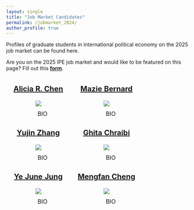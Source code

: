```yaml
---
layout: single
title: "Job Market Candidates"
permalink: /jobmarket_2024/
author_profile: true
---
```

 
Profiles of graduate students in international political economy on the 2025 job market can be found here. 

Are you on the 2025 IPE job market and would like to be featured on this page? Fill out this <a href = "https://docs.google.com/forms/d/e/1FAIpQLSe0gVojrDDn-9lwx8JLeECqxfGkcWLLiHsWwLrcIDDVIwkTAg/viewform"><b>form</b></a>.

<style>
body {
  padding: 100px;
  font-family: -apple-system, BlinkMacSystemFont, "Segoe UI", Roboto, Helvetica,
    Arial, sans-serif, "Apple Color Emoji", "Segoe UI Emoji", "Segoe UI Symbol";
}

details {
  position: relative;
  display: inline-block;
  cursor: pointer;
  border-radius: 3px;
  transition: 0.15s background linear;
}

details:hover {
  background: #d4d1ec;
}

details > summary::-webkit-details-marker {
  display: none;
  float:left;
}

summary {
  padding: 10px;
  list-style: none;
  background: url("https://assets.codepen.io/14179/Info.svg") 11px 11.5px
    no-repeat;
  padding-left: 33px;
}

details p {
  text-align: left;
  cursor: auto;
  background: #eee;
  padding: 15px;
  width: 350px;
  position: absolute;
  left: -150px;
  top: 35px;
  border-radius: 4px;
  right: 100px;
}

details p:before {
  content: "";
  width: 0;
  height: 0;
  border-left: 8px solid transparent;
  border-right: 8px solid transparent;
  border-bottom: 12px solid #eee;
  top: -10px;
  position: absolute;
  left: 10px;
}

details div {
  text-align: left;
  cursor: auto;
  background: #eee;
  padding: 15px;
  width: 350px;
  position: absolute;
  left: 0px;
  top: 35px;
  border-radius: 4px;
  right: 250px;
}

details div:before {
  content: "";
  width: 0;
  height: 0;
  border-left: 8px solid transparent;
  border-right: 8px solid transparent;
  border-bottom: 12px solid #eee;
  top: -10px;
  position: absolute;
  left: 10px;
}

details[open] p {
  animation: animateDown 0.2s linear forwards;
}

details[open] div {
  animation: animateDown 0.2s linear forwards;
}

@keyframes animateDown {
  0% {
    opacity: 0;
    transform: translatey(-15px);
  }
  100% {
    opacity: 1;
    transform: translatey(0);
  }
}
</style>

<style type="text/css">
  td {
    text-align: center;
    padding: 0 20px;
  }
</style>

<table class="tg">
<thead>
    <tr>
        <td class="tg-0pky">
            <p style="font-size:20px"><a href="https://aliciarchen.com/"><b>Alicia R. Chen</b></a></p>
            <a href="https://aliciarchen.com/">
                <img src="https://gsipe-workshop.github.io/images/Chen_Alicia - Alicia R. Chen.jpg" style="max-width: 300px; max-height: 300px;">
            </a>
            <br />
            <details><summary>BIO</summary><p>I am a PhD Candidate in the Department of Political Science at Stanford University. I study conflict, development, and international economics, with an empirical focus on Chinese development aid. My dissertation explores how domestic politics shape the distribution of Chinese aid in both China and recipient countries. I hold an MA in international policy from Stanford University and a BA in political science from the University of Southern California. Prior to doctoral studies, I was a Research Specialist at the Empirical Studies of Conflict (ESOC) project at Princeton University.</p></details>
        </td>
        <td class="tg-0pky">
            <p style="font-size:20px"><a href="https://www.maziebernard.com/"><b>Mazie Bernard</b></a></p>
            <a href="https://www.maziebernard.com/">
                <img src="https://gsipe-workshop.github.io/images/Bernard-Mazie - Mazie Bernard.jpg" style="max-width: 300px; max-height: 300px;">
            </a>
            <br />
            <details><summary>BIO</summary><p>I am a Ph.D. candidate in political science at Purdue University. My research agenda focuses on international political economy, inclusive development, and technology in international organizations. My dissertation explores how gendered economic ideas are created and changed among international institutions in the fields of development finance, public health, and digital inclusion. Additionally, I am also interested in the use of AI by international actors in global economic governance and elite decision-making. I use a variety of methodological tools in my research, including interviews, computational text analysis, and survey experiments.</p></details>
        </td>
    </tr>
</thead>
<thead>
    <tr>
        <td class="tg-0pky">
            <p style="font-size:20px"><a href="https://www.yujinzhang.com/"><b>Yujin Zhang</b></a></p>
            <a href="https://www.yujinzhang.com/">
                <img src="https://gsipe-workshop.github.io/images/ZHANG_YUJIN - Yujin Zhang.png" style="max-width: 300px; max-height: 300px;">
            </a>
            <br />
            <details><summary>BIO</summary><p>My name is Yujin Zhang 张宇津. I am a Ph.D. candidate in the Department of Political Science at Columbia University. I am interested in how individuals' political attitudes and behaviors are shaped by personal experiences, particularly their economic backgrounds. My research focuses on the political consequences of changing economic conditions, particularly those related to international trade, immigration, and economic crises.</p></details>
        </td>
        <td class="tg-0pky">
            <p style="font-size:20px"><a href="https://sites.google.com/view/ghita-chraibi/bio"><b>Ghita Chraibi</b></a></p>
            <a href="https://sites.google.com/view/ghita-chraibi/bio">
                <img src="https://gsipe-workshop.github.io/images/GhitaChraibi_mja4f_202108-0884.jpg" style="max-width: 300px; max-height: 300px;">
            </a>
            <br />
            <details><summary>BIO</summary><p>I am a PhD candidate in the Department of Politics at the University of Virginia (UVa), expecting to defend my dissertation in May 2026. My research interests are motivated by my passion for economic development and human rights. I study international political economy and comparative politics, focusing on how emerging technologies enhance inclusion and opportunity while reshaping citizen-state relationships, especially in emerging economies. My doctoral research, which has informed the development and teaching of a specialized course on the political economy of fintech, reveals that politics influences technology adoption, ultimately impacting development and inclusion. Beyond the political roots of financial behavior, my research explores how states govern emerging technologies. Why do countries differ in their regulation of innovation? I argue that legal origins systematically shape states' strategies, demonstrating how historical institutional legacies continue influencing contemporary responses to technology. In my dissertation, I examine these questions through panel data analysis, interviews, and an experiment in Peru. Beyond my dissertation, I am working on projects examining digital remittances' developmental impacts, cryptocurrency adoption patterns, and linguistic diversity's impact on financial inclusion. I also aim to extend my fintech frameworks to other emerging technologies. My research engages policy practitioners through organizations like the Bitcoin Policy Institute and Human Rights Foundation, bridging academic insights with applications. I am fluent in English, French, Arabic and have full proficiency in Spanish.</p></details>
        </td>
    </tr>
</thead>
<thead>
    <tr>
        <td class="tg-0pky">
            <p style="font-size:20px"><a href="https://yejunejungpoli.com/"><b>Ye June Jung</b></a></p>
            <a href="https://yejunejungpoli.com/">
                <img src="https://gsipe-workshop.github.io/images/June_Jung - June Jung.png" style="max-width: 300px; max-height: 300px;">
            </a>
            <br />
            <details><summary>BIO</summary><p>Ye June Jung (June Jung) is a PhD candidate at the University of California, San Diego, in a joint program with the School of Global Policy and Strategy (expected 2026), and a predoctoral fellow at the University of Mannheim. She studies the intersection of international political economy and international organizations, with a focus on human rights, international trade, international law, the European Union, and the governance of artificial intelligence through the lens of human rights and economic integration. Her job market paper, "Illiberal Human Rights Norms in Trade and the Effectiveness of Western Conditionalities", examines how emerging alternative trade networks undermine the effect of EU human rights conditionalities in trade. Her dissertation investigates international and domestic institutional dynamics that shape and undermine liberal international norms through economic integration and trade networks. She uses mixed methods, including original panel data analysis, text analysis, causal inference, and qualitative case studies.</p></details>
        </td>
        <td class="tg-0pky">
            <p style="font-size:20px"><a href="https://wp.nyu.edu/mengfan_cheng/"><b>Mengfan Cheng</b></a></p>
            <a href="https://wp.nyu.edu/mengfan_cheng/">
                <img src="https://gsipe-workshop.github.io/images/Cheng_Mengfan - Mengfan Cheng.jpg" style="max-width: 300px; max-height: 300px;">
            </a>
            <br />
            <details><summary>BIO</summary><p>I am a Ph.D. candidate in the Wilf Family Department of Politics at New York University (NYU). I study the political economy of sovereign finance, with a special focus on sub-Saharan Africa. My research focuses on the strategic trade-offs across sovereign finance instruments such as bonds and foreign aid, the drivers behind sovereign financing decisions, and the downstream consequences of diverse access to creditors. My dissertation offers new explanations for recent rises in sovereign debt burden in sub-Saharan Africa and explores the domestic and international political drivers behind the shift from traditional instruments to market instruments.</p></details>
        </td>
    </tr>
</thead>
</table>
